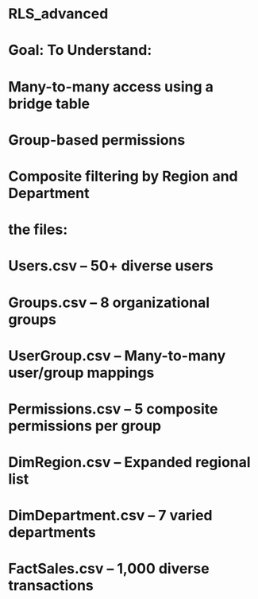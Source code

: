 # RLS_advanced
# Goal: To Understand:
# Many-to-many access using a bridge table
# Group-based permissions
# Composite filtering by Region and Department
# the files:
# Users.csv – 50+ diverse users
# Groups.csv – 8 organizational groups
# UserGroup.csv – Many-to-many user/group mappings
# Permissions.csv – 5 composite permissions per group
# DimRegion.csv – Expanded regional list
# DimDepartment.csv – 7 varied departments
# FactSales.csv – 1,000 diverse transactions
